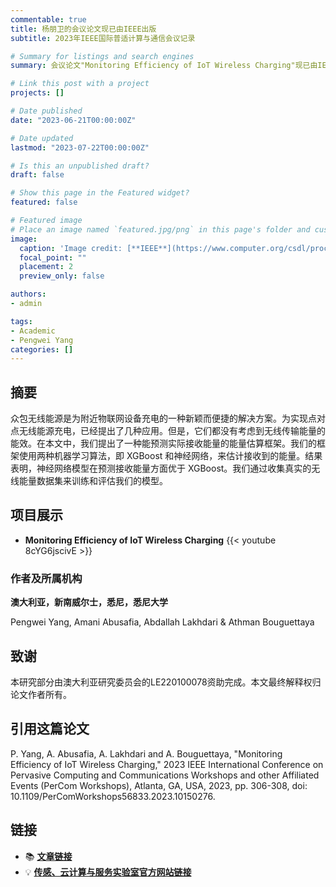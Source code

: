 ```yaml
---
commentable: true
title: 杨朋卫的会议论文现已由IEEE出版
subtitle: 2023年IEEE国际普适计算与通信会议记录

# Summary for listings and search engines
summary: 会议论文"Monitoring Efficiency of IoT Wireless Charging"现已由IEEE出版。

# Link this post with a project
projects: []

# Date published
date: "2023-06-21T00:00:00Z"

# Date updated
lastmod: "2023-07-22T00:00:00Z"

# Is this an unpublished draft?
draft: false

# Show this page in the Featured widget?
featured: false

# Featured image
# Place an image named `featured.jpg/png` in this page's folder and customize its options here.
image:
  caption: 'Image credit: [**IEEE**](https://www.computer.org/csdl/proceedings-article/percom-workshops/2023/10150276/1O9TMsRtsha)'
  focal_point: ""
  placement: 2
  preview_only: false

authors:
- admin

tags:
- Academic
- Pengwei Yang
categories: []
---
```


## 摘要

众包无线能源是为附近物联网设备充电的一种新颖而便捷的解决方案。为实现点对点无线能源充电，已经提出了几种应用。但是，它们都没有考虑到无线传输能量的能效。在本文中，我们提出了一种能预测实际接收能量的能量估算框架。我们的框架使用两种机器学习算法，即 XGBoost 和神经网络，来估计接收到的能量。结果表明，神经网络模型在预测接收能量方面优于 XGBoost。我们通过收集真实的无线能量数据集来训练和评估我们的模型。

## 项目展示

- **Monitoring Efficiency of IoT Wireless Charging**
{{< youtube 8cYG6jscivE >}}

### 作者及所属机构

**澳大利亚，新南威尔士，悉尼，悉尼大学**

Pengwei Yang, Amani Abusafia, Abdallah Lakhdari & Athman Bouguettaya

## 致谢

本研究部分由澳大利亚研究委员会的LE220100078资助完成。本文最终解释权归论文作者所有。

## 引用这篇论文

P. Yang, A. Abusafia, A. Lakhdari and A. Bouguettaya, "Monitoring Efficiency of IoT Wireless Charging," 2023 IEEE International Conference on Pervasive Computing and Communications Workshops and other Affiliated Events (PerCom Workshops), Atlanta, GA, USA, 2023, pp. 306-308, doi: 10.1109/PerComWorkshops56833.2023.10150276.

## 链接

- 📚 [**文章链接**](https://ieeexplore.ieee.org/document/10150276)
- 💡 [**传感、云计算与服务实验室官方网站链接**](http://scslab.net/)

